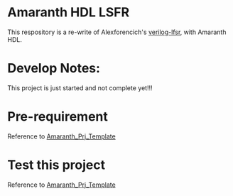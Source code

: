 # Amaranth HDL LSFR
This respository is a re-write of Alexforencich's [verilog-lfsr](https://github.com/alexforencich/verilog-lfsr), with Amaranth HDL.

# Develop Notes:
This project is just started and not complete yet!!!


# Pre-requirement
Reference to [Amaranth_Prj_Template](https://github.com/weshu/Amaranth_Prj_Template)

# Test this project
Reference to [Amaranth_Prj_Template](https://github.com/weshu/Amaranth_Prj_Template)
